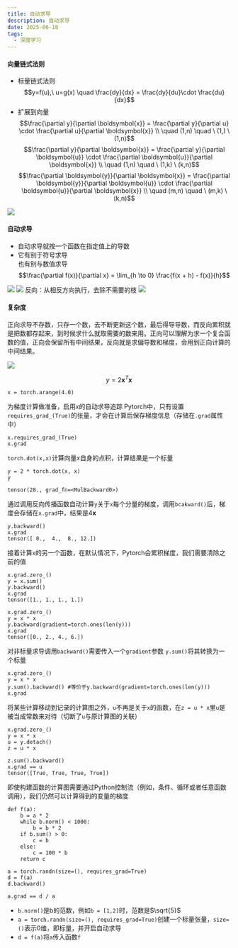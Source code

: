 ```yaml
---
title: 自动求导
description: 自动求导
date: 2025-06-18
tags:
  - 深度学习
---
```


#### 向量链式法则
* 标量链式法则
$$y=f(u),\ u=g(x) \quad \frac{dy}{dx} = \frac{dy}{du}\cdot \frac{du}{dx}$$
* 扩展到向量
$$\frac{\partial y}{\partial \boldsymbol{x}} = \frac{\partial y}{\partial u} \cdot \frac{\partial u}{\partial \boldsymbol{x}} \\
\quad (1,n) \quad \ (1,) \ (1,n)$$
$$\frac{\partial y}{\partial \boldsymbol{x}} = \frac{\partial y}{\partial \boldsymbol{u}} \cdot \frac{\partial \boldsymbol{u}}{\partial \boldsymbol{x}} \\
\quad (1,n) \quad \ (1,k) \ (k,n)$$
$$\frac{\partial \boldsymbol{y}}{\partial \boldsymbol{x}} = \frac{\partial \boldsymbol{y}}{\partial \boldsymbol{u}} \cdot \frac{\partial \boldsymbol{u}}{\partial \boldsymbol{x}} \\
\quad (m,n) \quad \ (m,k) \ (k,n)$$
<img src="/public/自动求导1.jpg">

#### 自动求导
* 自动求导就按一个函数在指定值上的导数
* 它有别于符号求导   
也有别与数值求导 
$$\frac{\partial f(x)}{\partial x} = \lim_{h \to 0} \frac{f(x + h) - f(x)}{h}$$


<img src="/public/自动求导2.jpg">
<img src="/public/自动求导3.jpg">
反向：从相反方向执行，去除不需要的枝
<img src="/public/自动求导4.jpg">

#### 复杂度
正向求导不存数，只存一个数，去不断更新这个数，最后得导导数，而反向累积就是把数都存起来，到时候求什么就取需要的数来用。正向可以理解为求一个复合函数的值，正向会保留所有中间结果，反向就是求偏导数和梯度，会用到正向计算的中间结果。

<img src="/public/自动求导5.jpg">

$$y=2\boldsymbol{x}^T\boldsymbol{x}$$
```
x = torch.arange(4.0)
```
为梯度计算做准备，启用$x$的自动求导追踪
Pytorch中，只有设置`requires_grad_(True)`的张量，才会在计算后保存梯度信息（存储在`.grad`属性中）
```
x.requires_grad_(True)
x.grad
```
`torch.dot(x,x)`计算向量$x$自身的点积，计算结果是一个标量
```
y = 2 * torch.dot(x, x)
y
```

```
tensor(28., grad_fn=<MulBackward0>)
```
通过调用反向传播函数自动计算`y`关于`x`每个分量的梯度，调用`bcakward()`后，梯度会存储在`x.grad`中，结果是4$\boldsymbol{x}$
```
y.backward()
x.grad
tensor([ 0.,  4.,  8., 12.])
```
接着计算`x`的另一个函数，在默认情况下，Pytorch会累积梯度，我们需要清除之前的值
```
x.grad.zero_()
y = x.sum()
y.backward()
x.grad
tensor([1., 1., 1., 1.])
```
```
x.grad.zero_()
y = x * x
y.backward(gradient=torch.ones(len(y)))
x.grad
tensor([0., 2., 4., 6.])
```
对非标量求导调用`backward()`需要传入一个`gradient`参数
`y.sum()`将其转换为一个标量
```
x.grad.zero_()
y = x * x
y.sum().backward() #等价于y.backward(gradient=torch.ones(len(y)))
x.grad
```
将某些计算移动到记录的计算图之外，`u`不再是关于`x`的函数，在`z = u * x`里`u`是被当成常数来对待（切断了`u`与原计算图的关联）
```
x.grad.zero_()
y = x * x
u = y.detach()
z = u * x

z.sum().backward()
x.grad == u
tensor([True, True, True, True])
```
即使构建函数的计算图需要通过Python控制流（例如，条件、循环或者任意函数调用），我们仍然可以计算得到的变量的梯度

```
def f(a):
    b = a * 2
    while b.norm() < 1000:
        b = b * 2
    if b.sum() > 0:
        c = b
    else:
        c = 100 * b
    return c

a = torch.randn(size=(), requires_grad=True)
d = f(a)
d.backward()

a.grad == d / a
```
* `b.norm()`是b的范数，例如`b = [1,2]`时，范数是$\sqrt{5}$
* `a = torch.randn(size=(), requires_grad=True)`创建一个标量张量，`size=()`表示0维，即标量，并开启自动求导
* `d = f(a)`将`a`传入函数`f`



